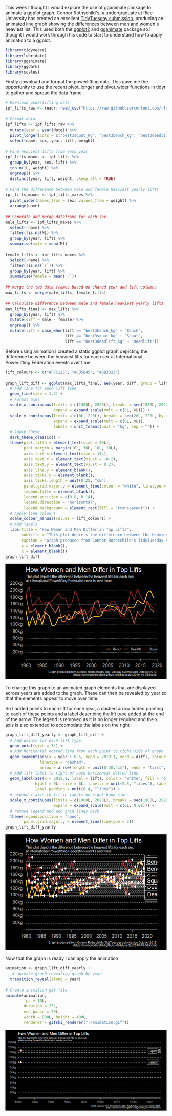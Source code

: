 This week I thought I would explore the use of gganimate package to animate a ggplot graph. Connor Rothschild's, a undergraduate at Rice University has created an excellent [TidyTuesday submission](https://connorrothschild.github.io/tidytuesday/2019-10-08/index), producing an animated line graph showing the differences between men and women's heaviest list. This used both the [ggplot2](https://ggplot2.tidyverse.org/) and [gganimate](https://gganimate.com) package so I thought I would work through his code to start to understand how to apply animation to a ggplot.

``` r
library(tidyverse)
library(lubridate)
library(gganimate)
library(ggdark)
library(scales)
```

Firstly download and format the powerlifting data. This gave me the opportunity to use the recent pivot\_longer and pivot\_wider functions in tidyr to gather and spread the data frame.

``` r
# Download powerlifting data
ipf_lifts_raw <- readr::read_csv("https://raw.githubusercontent.com/rfordatascience/tidytuesday/master/data/2019/2019-10-08/ipf_lifts.csv") 

# Format data
ipf_lifts <- ipf_lifts_raw %>% 
  mutate(year = year(date)) %>% 
  pivot_longer(cols = c("best3squat_kg", "best3bench_kg", "best3deadlift_kg"), names_to = "lift", values_to = "weight") %>% 
  select(name, sex, year, lift, weight)

# Find heaviest lifts from each year
ipf_lifts_maxes <- ipf_lifts %>% 
  group_by(year, sex, lift) %>% 
  top_n(1L, weight) %>% 
  ungroup() %>% 
  distinct(year, lift, weight, .keep_all = TRUE)

# Find the difference between male and female heaviest yearly lifts
ipf_lifts_maxes <- ipf_lifts_maxes %>% 
  pivot_wider(names_from = sex, values_from = weight) %>% 
  arrange(name)

## Seperate and merge dataframe for each sex
male_lifts <- ipf_lifts_maxes %>% 
  select(-name) %>% 
  filter(!is.na(M)) %>% 
  group_by(year, lift) %>% 
  summarise(male = mean(M))

female_lifts <- ipf_lifts_maxes %>% 
  select(-name) %>% 
  filter(!is.na(`F`)) %>% 
  group_by(year, lift) %>% 
  summarise(female = mean(`F`))

## merge the two data frames based on shared year and lift columns
max_lifts <- merge(male_lifts, female_lifts)

## calculate difference between male and female heaviest yearly lifts
max_lifts_final <- max_lifts %>% 
  group_by(year, lift) %>% 
  mutate(diff = male - female) %>% 
  ungroup() %>% 
  mutate(lift = case_when(lift == "best3bench_kg" ~ "Bench",
                          lift == "best3squat_kg" ~ "Squat",
                          lift == "best3deadlift_kg" ~ "Deadlift")) 
```

Before using animation I created a static ggplot graph depicting the difference between the heaviest lifts for each sex at International Powerlifting Federation events over time

``` r
lift_colours <- c("#FFC125", "#CD5B45", "#8B2323")

graph_lift_diff <- ggplot(max_lifts_final, aes(year, diff, group = lift, colour = lift)) + 
  # Add line for each lift type
  geom_line(size = 1.2) + 
  # Format axes
  scale_x_continuous(limits = c(1980L, 2020L), breaks = seq(1980L, 2020L, by = 5L),
                     expand = expand_scale(mult = c(0L, 0L))) +
  scale_y_continuous(limits = c(0L, 220L), breaks = seq(20L, 220L, by = 20L),
                     expand = expand_scale(mult = c(0L, 0L)),
                     labels = unit_format(unit = "kg", sep = "")) +
  # Apply theme
  dark_theme_classic() +
  theme(plot.title = element_text(size = 20L),
        plot.margin = margin(10L, 30L, 10L, 10L),
        axis.text = element_text(size = 14L),
        axis.text.x = element_text(vjust = -0.2),
        axis.text.y = element_text(vjust = 0.2),
        axis.line.y = element_blank(),
        axis.ticks.y = element_blank(),
        axis.ticks.length = unit(0.25, "cm"),
        panel.grid.major.y = element_line(colour = "white", linetype = "dotted"),
        legend.title = element_blank(),
        legend.position = c(0.8, 0.14),
        legend.direction = "horizontal",
        legend.background = element_rect(fill = "transparent")) +
  # Apply line colours
  scale_colour_manual(values = lift_colours) +
  # Add labels
  labs(title = "How Women and Men Differ in Top Lifts",
       subtitle = "This plot depicts the difference between the heaviest lifts for each sex \nat International Powerlifting Federation events over time.",
       caption = "Graph produced from Connor Rothschild's TidyTuesday submission October 2019 \n(https://connorrothschild.github.io/tidytuesday/2019-10-08/index)",
       y = element_blank(),
       x = element_blank())
graph_lift_diff
```

![](powerlifting_files/figure-markdown_github/lift_diff_plot-1.png)

To change this graph to an animated graph elements that are displayed across years are added to the graph. These can then be revealed by year so that the elements appear to move over time.

So I added points to each lift for each year, a dashed arrow added pointing to each of these points and a label describing the lift type added at the end of the arrow. The legend is removed as it is no longer required and the x axis is also extended to accomodate the labels on the right

``` r
graph_lift_diff_yearly <- graph_lift_diff + 
  # Add points for each lift type
  geom_point(size = 3L) +
  # Add horixontal dotted line from each point to right side of graph
  geom_segment(aes(x = year + 0.5, xend = 2019.1, yend = diff), colour = "white",
               linetype = "dashed", 
               arrow = arrow(length = unit(0.30,"cm"), ends = "first", type = "closed")) + 
  # Add lift label to right of each horizontal dotted line
  geom_label(aes(x = 2019.1, label = lift), color = "white", fill = "black",
             hjust = 0L, size = 6L, label.r = unit(0.5, "lines"), label.size = 0.5,
             label.padding = unit(0.4, "lines")) +
  # expand x axis to fit in labels on right hand side
  scale_x_continuous(limits = c(1980L, 2020L), breaks = seq(1980L, 2020L, by = 5L),
                     expand = expand_scale(mult = c(0L, 0.08))) +
  # remove legend and add grid lines back
  theme(legend.position = "none",
        panel.grid.major.y = element_line(linetype = 2))
graph_lift_diff_yearly
```

![](powerlifting_files/figure-markdown_github/list_diff_yearly_plot-1.png)

Now that the graph is ready I can apply the animation

``` r
animation <- graph_lift_diff_yearly +
   # animate graph revealing graph by year
  transition_reveal(along = year)

# Create animation gif file
animate(animation, 
        fps = 10L, 
        duration = 25L,
        end_pause = 20L,
        width = 800L, height = 400L, 
        renderer = gifski_renderer("./animation.gif"))
```

![](powerlifting_files/figure-markdown_github/animation-1.gif)
